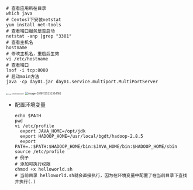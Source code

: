 ```shell
# 查看应用所在目录
which java
# Centos7下安装netstat
yum install net-tools
# 查看端口服务是否启动
netstat -anp |grep "3301"
# 查看主机名
hostname
# 修改主机名，重启后生效
vi /etc/hostname
# 查看端口
lsof -i tcp:8080
# 启动main方法
java -cp day01.jar day01.service.multiport.MultiPortServer
```

<img src="/Users/dingyuanjie/Documents/study/github/woodyprogram/img/image-20191125182303871.png" alt="image-20191125182303871" style="zoom:25%;" />

<img src="/Users/dingyuanjie/Documents/study/github/woodyprogram/img/image-20191125232354162.png" alt="image-20191125232354162" style="zoom:50%;" />

* 配置环境变量

  ```shell
  echo $PATH
  pwd
  vi /etc/profile
  	export JAVA_HOME=/opt/jdk
  	export HADOOP_HOME=/usr/local/bgdt/hadoop-2.8.5
  	export PATH=.:$PATH:$HADOOP_HOME/bin:$JAVA_HOME/bin:$HADOOP_HOME/sbin
  source /etc/profile
  # 例子
  # 添加可执行权限
  chmod +x helloworld.sh
  # 当前目录 helloworld.sh就会直接执行，因为在环境变量中配置了在当前目录下查找并执行(.)
  ```

  